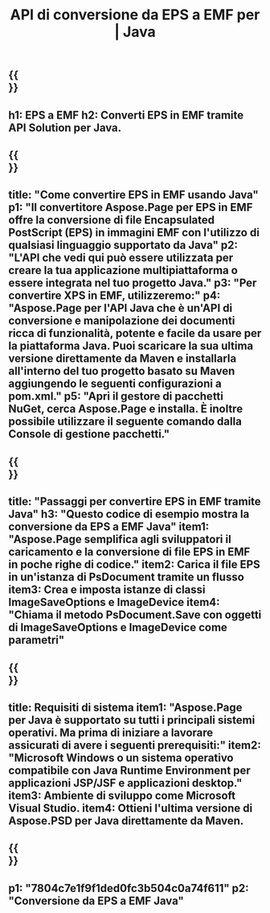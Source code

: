 ﻿---
translation: true
template: /_templates/_conversion-child-java.md
title: API di conversione da EPS a EMF per | Java
url: /java/conversion/eps-to-emf/
description: Esempio di codice di conversione Java per il formato EPS in file EMF. Utilizzare questo codice di esempio per convertire EPS in EMF all'interno di qualsiasi applicazione basata su Java Web o Desktop.
informat: EPS
outformat: EMF
otherformats: XPS PS
---

{{<section banner>}}
---
h1: EPS a EMF
h2: Converti EPS in EMF tramite API Solution per Java.
---

{{<section overview>}}
---
title: "Come convertire EPS in EMF usando Java"
p1: "Il convertitore Aspose.Page per EPS in EMF offre la conversione di file Encapsulated PostScript (EPS) in immagini EMF con l'utilizzo di qualsiasi linguaggio supportato da Java"
p2: "L'API che vedi qui può essere utilizzata per creare la tua applicazione multipiattaforma o essere integrata nel tuo progetto Java."
p3: "Per convertire XPS in EMF, utilizzeremo:"
p4: "Aspose.Page per l'API Java che è un'API di conversione e manipolazione dei documenti ricca di funzionalità, potente e facile da usare per la piattaforma Java. Puoi scaricare la sua ultima versione direttamente da Maven e installarla all'interno del tuo progetto basato su Maven aggiungendo le seguenti configurazioni a pom.xml."
p5: "Apri il gestore di pacchetti NuGet, cerca Aspose.Page e installa. È inoltre possibile utilizzare il seguente comando dalla Console di gestione pacchetti."
---

{{<section feature1>}}
---
title: "Passaggi per convertire EPS in EMF tramite Java"
h3: "Questo codice di esempio mostra la conversione da EPS a EMF Java"
item1: "Aspose.Page semplifica agli sviluppatori il caricamento e la conversione di file EPS in EMF in poche righe di codice."
item2: Carica il file EPS in un'istanza di PsDocument tramite un flusso
item3: Crea e imposta istanze di classi ImageSaveOptions e ImageDevice
item4: "Chiama il metodo PsDocument.Save con oggetti di ImageSaveOptions e ImageDevice come parametri"
---

{{<section feature2>}}
---
title: Requisiti di sistema
item1: "Aspose.Page per Java è supportato su tutti i principali sistemi operativi. Ma prima di iniziare a lavorare assicurati di avere i seguenti prerequisiti:"
item2: "Microsoft Windows o un sistema operativo compatibile con Java Runtime Environment per applicazioni JSP/JSF e applicazioni desktop."
item3: Ambiente di sviluppo come Microsoft Visual Studio.
item4: Ottieni l'ultima versione di Aspose.PSD per Java direttamente da Maven.
---

{{<section gist>}}
---
p1: "7804c7e1f9f1ded0fc3b504c0a74f611"
p2: "Conversione da EPS a EMF Java"
---

